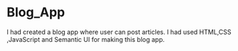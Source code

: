 # Blog_App
I had created a blog app where user can post articles. I had used HTML,CSS ,JavaScript and Semantic UI for making this blog app.
